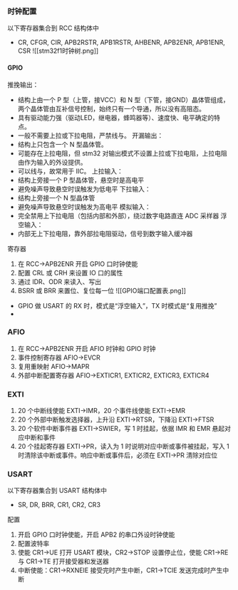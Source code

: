 ### 时钟配置

以下寄存器集合到 RCC 结构体中
- CR, CFGR, CIR, APB2RSTR, APB1RSTR, AHBENR, APB2ENR, APB1ENR, CSR
![[stm32f1时钟树.png]]

#### GPIO

推挽输出：
- 结构上由一个 P 型（上管，接VCC）和 N 型（下管，接GND）晶体管组成，两个晶体管由互补信号控制，始终只有一个导通，所以没有高阻态。
- 具有驱动能力强（驱动LED，继电器，蜂鸣器等）、速度快、电平确定的特点。
- 一般不需要上拉或下拉电阻，严禁线与。
开漏输出：
- 结构上只包含一个 N 型晶体管。
- 可能存在上拉电阻，但 stm32 对输出模式不设置上拉或下拉电阻，上拉电阻由作为输入的外设提供。
- 可以线与，故常用于 IIC。
上拉输入：
- 结构上旁接一个 P 型晶体管，悬空时是高电平
- 避免噪声导致悬空时误触发为低电平
下拉输入：
- 结构上旁接一个 N 型晶体管
- 避免噪声导致悬空时误触发为高电平
模拟输入：
- 完全禁用上下拉电阻（包括内部和外部），绕过数字电路直连 ADC 采样器
浮空输入：
- 内部无上下拉电阻，靠外部拉电阻驱动，信号到数字输入缓冲器

寄存器
1. 在 RCC->APB2ENR 开启 GPIO 口时钟使能
2. 配置 CRL 或 CRH 来设置 IO 口的属性
3. 通过 IDR、ODR 来读入、写出
4. BSRR 或 BRR 来置位、复位每一位
![[GPIO端口配置表.png]]
- GPIO 做 USART 的 RX 时，模式是“浮空输入”，TX 时模式是“复用推挽”
- 
### AFIO
1. 在 RCC->APB2ENR 开启 AFIO 时钟和 GPIO 时钟
2. 事件控制寄存器 AFIO->EVCR
3. 复用重映射 AFIO->MAPR
4. 外部中断配置寄存器 AFIO->EXTICR1, EXTICR2, EXTICR3, EXTICR4

### EXTI
1. 20 个中断线使能 EXTI->IMR，20 个事件线使能 EXTI->EMR
2. 20 个外部中断触发选择器，上升沿 EXTI->RTSR，下降沿 EXTI->FTSR
3. 20 个软件中断事件器 EXTI->SWIER，写 1 时挂起，依据 IMR 和 EMR 悬起对应中断和事件
4. 20 个挂起寄存器 EXTI->PR，读入为 1 时说明对应中断或事件被挂起，写入 1 时清除该中断或事件。响应中断或事件后，必须在 EXTI->PR 清除对应位

### USART

以下寄存器集合到 USART 结构体中
- SR, DR, BRR, CR1, CR2, CR3

配置
1. 开启 GPIO 口时钟使能，开启 APB2 的串口外设时钟使能
2. 配置波特率
3. 使能 CR1->UE 打开 USART 模块，CR2->STOP 设置停止位，使能 CR1->RE 与 CR1->TE 打开接受器和发送器
4. 中断使能：CR1->RXNEIE 接受完时产生中断，CR1->TCIE 发送完成时产生中断